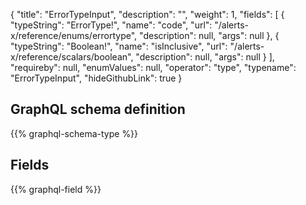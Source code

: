 {
  "title": "ErrorTypeInput",
  "description": "",
  "weight": 1,
  "fields": [
    {
      "typeString": "ErrorType!",
      "name": "code",
      "url": "/alerts-x/reference/enums/errortype",
      "description": null,
      "args": null
    },
    {
      "typeString": "Boolean!",
      "name": "isInclusive",
      "url": "/alerts-x/reference/scalars/boolean",
      "description": null,
      "args": null
    }
  ],
  "requireby": null,
  "enumValues": null,
  "operator": "type",
  "typename": "ErrorTypeInput",
  "hideGithubLink": true
}
## GraphQL schema definition

{{% graphql-schema-type %}}

## Fields

{{% graphql-field %}}
